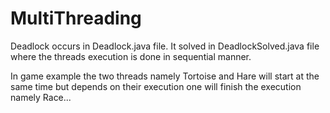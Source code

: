 # MultiThreading


Deadlock occurs in Deadlock.java file. 
It solved in DeadlockSolved.java file where the threads execution is done in sequential manner. 



In game example the two threads namely Tortoise and Hare will start at the same time but depends on their execution one will finish the execution namely Race... 
